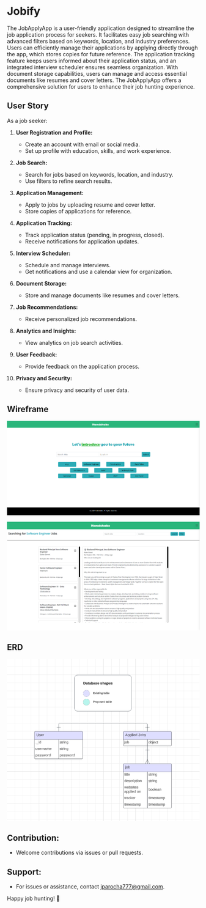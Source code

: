 # Jobify
The JobApplyApp is a user-friendly application designed to streamline the job application process for seekers. It facilitates easy job searching with advanced filters based on keywords, location, and industry preferences. Users can efficiently manage their applications by applying directly through the app, which stores copies for future reference. The application tracking feature keeps users informed about their application status, and an integrated interview scheduler ensures seamless organization. With document storage capabilities, users can manage and access essential documents like resumes and cover letters. The JobApplyApp offers a comprehensive solution for users to enhance their job hunting experience.

## User Story

As a job seeker:

1. **User Registration and Profile:**
   - Create an account with email or social media.
   - Set up profile with education, skills, and work experience.

2. **Job Search:**
   - Search for jobs based on keywords, location, and industry.
   - Use filters to refine search results.

3. **Application Management:**
   - Apply to jobs by uploading resume and cover letter.
   - Store copies of applications for reference.

4. **Application Tracking:**
   - Track application status (pending, in progress, closed).
   - Receive notifications for application updates.

5. **Interview Scheduler:**
   - Schedule and manage interviews.
   - Get notifications and use a calendar view for organization.

6. **Document Storage:**
   - Store and manage documents like resumes and cover letters.

7. **Job Recommendations:**
   - Receive personalized job recommendations.

8. **Analytics and Insights:**
   - View analytics on job search activities.

9. **User Feedback:**
   - Provide feedback on the application process.

10. **Privacy and Security:**
    - Ensure privacy and security of user data.

## Wireframe

![alt text](public/photos/homepage.png)

![alt text](public/photos/page.png)

## ERD

![alt text](public/photos/ERD.png)


## Contribution:

- Welcome contributions via issues or pull requests.

## Support:

- For issues or assistance, contact jparocha777@gmail.com.

Happy job hunting! 🚀